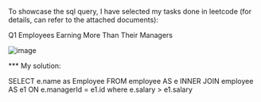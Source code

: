 To showcase the sql query, I have selected my tasks done in leetcode (for details, can refer to the attached documents):

Q1 Employees Earning More Than Their Managers

![image](https://github.com/kaho1156/sql/assets/98607667/d7295c3e-60bf-4a49-a62b-0fb3bc777c0d)


*** My solution:

SELECT e.name as Employee
FROM employee AS e INNER JOIN employee AS e1 ON e.managerId = e1.id
where e.salary > e1.salary
